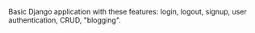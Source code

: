 Basic Django application with these features: login, logout, signup, user authentication, CRUD, "blogging".
